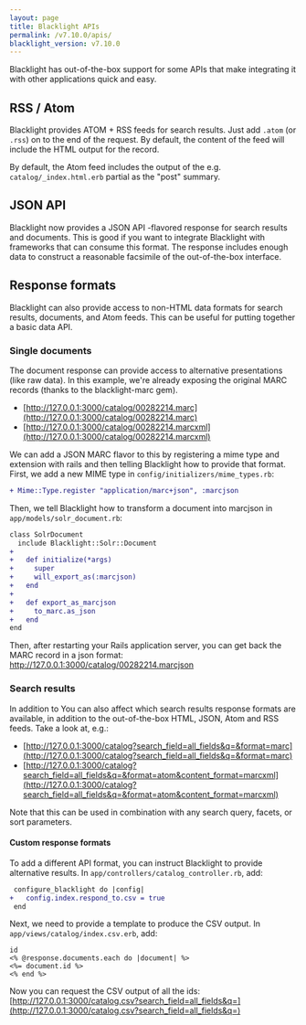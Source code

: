 ```yaml
---
layout: page
title: Blacklight APIs
permalink: /v7.10.0/apis/
blacklight_version: v7.10.0
---
```


Blacklight has out-of-the-box support for some APIs that make integrating it with other applications quick and easy.

## RSS / Atom

Blacklight provides ATOM + RSS feeds for search results. Just add `.atom` (or `.rss`) on to the end of the request. By default, the content of the feed will include the HTML output for the record.

By default, the Atom feed includes the output of the e.g. `catalog/_index.html.erb` partial as the "post" summary.

## JSON API

Blacklight now provides a JSON API -flavored response for search results and documents. This is good if you want to integrate Blacklight with frameworks that can consume this format. The response includes enough data to construct a reasonable facsimile of the out-of-the-box interface.  

## Response formats

Blacklight can also provide access to non-HTML data formats for search results, documents, and Atom feeds. This can be useful for putting together a basic data API.

### Single documents

The document response can provide access to alternative presentations (like raw data). In this example, we're already exposing the original MARC records (thanks to the blacklight-marc gem).

- [http://127.0.0.1:3000/catalog/00282214.marc](http://127.0.0.1:3000/catalog/00282214.marc)
- [http://127.0.0.1:3000/catalog/00282214.marcxml](http://127.0.0.1:3000/catalog/00282214.marcxml)

We can add a JSON MARC flavor to this by registering a mime type and extension with rails and then telling Blacklight how to provide that format. First, we add a new MIME type in `config/initializers/mime_types.rb`:

```diff
+ Mime::Type.register "application/marc+json", :marcjson
```

Then, we tell Blacklight how to transform a document into marcjson in `app/models/solr_document.rb`:

```diff
class SolrDocument
  include Blacklight::Solr::Document
+
+   def initialize(*args)
+     super
+     will_export_as(:marcjson)
+   end
+
+   def export_as_marcjson
+     to_marc.as_json
+   end
end
```

Then, after restarting your Rails application server, you can get back the MARC record in a json format:
http://127.0.0.1:3000/catalog/00282214.marcjson

### Search results

In addition to
You can also affect which search results response formats are available, in addition to the out-of-the-box HTML, JSON, Atom and RSS feeds. Take a look at, e.g.:

- [http://127.0.0.1:3000/catalog?search_field=all_fields&q=&format=marc](http://127.0.0.1:3000/catalog?search_field=all_fields&q=&format=marc)
- [http://127.0.0.1:3000/catalog?search_field=all_fields&q=&format=atom&content_format=marcxml](http://127.0.0.1:3000/catalog?search_field=all_fields&q=&format=atom&content_format=marcxml)

Note that this can be used in combination with any search query, facets, or sort parameters.

#### Custom response formats

To add a different API format, you can instruct Blacklight to provide alternative results. In `app/controllers/catalog_controller.rb`, add:

```diff
 configure_blacklight do |config|
+   config.index.respond_to.csv = true
 end
```

Next, we need to provide a template to produce the CSV output. In `app/views/catalog/index.csv.erb`, add:

```erb
id
<% @response.documents.each do |document| %>
<%= document.id %>
<% end %>
```

Now you can request the CSV output of all the ids:
[http://127.0.0.1:3000/catalog.csv?search_field=all_fields&q=](http://127.0.0.1:3000/catalog.csv?search_field=all_fields&q=)
